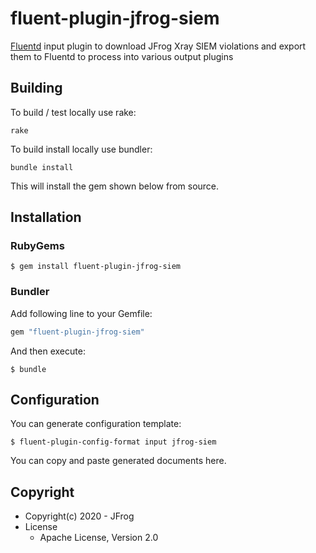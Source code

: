 # fluent-plugin-jfrog-siem

[Fluentd](https://fluentd.org/) input plugin to download JFrog Xray SIEM violations and export them to Fluentd to process into various output plugins

## Building

To build / test locally use rake:

``` 
rake
```

To build install locally use bundler:

``` 
bundle install
```

This will install the gem shown below from source.


## Installation

### RubyGems

```
$ gem install fluent-plugin-jfrog-siem
```

### Bundler

Add following line to your Gemfile:

```ruby
gem "fluent-plugin-jfrog-siem"
```

And then execute:

```
$ bundle
```

## Configuration

You can generate configuration template:

```
$ fluent-plugin-config-format input jfrog-siem
```

You can copy and paste generated documents here.

## Copyright

* Copyright(c) 2020 - JFrog
* License
  * Apache License, Version 2.0
